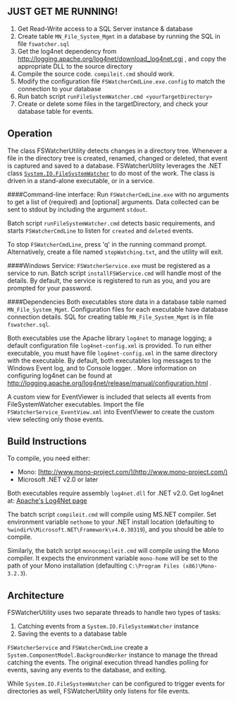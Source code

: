 JUST GET ME RUNNING!
--------------------
1. Get Read-Write access to a SQL Server instance & database
2. Create table `MN_File_System_Mgmt` in a database by running the SQL in file `fswatcher.sql`
3. Get the log4net dependency from http://logging.apache.org/log4net/download_log4net.cgi , and copy the appropriate DLL to the source directory
4. Compile the source code.  `compileit.cmd` should work.
5. Modify the configuration file `FSWatcherCmdLine.exe.config` to match the connection to your database
6. Run batch script `runFileSystemWatcher.cmd <yourTargetDirectory>`
7. Create or delete some files in the targetDirectory, and check your database table for events.
  

Operation
---------
The class FSWatcherUtility detects changes in a directory tree.  Whenever a file in the directory tree is created, renamed, changed or deleted, that event is captured and saved to a database.  FSWatcherUtility leverages the .NET class [`System.IO.FileSystemWatcher`](http://msdn.microsoft.com/en-us/library/system.io.filesystemwatcher(v=vs.110).aspx) to do most of the work.  The class is driven in a stand-alone executable, or in a service.

####Command-line interface:
Run `FSWatcherCmdLine.exe` with no arguments to get a list of (required) and [optional] arguments.  Data collected can be sent to stdout by including the argument `stdout`.

Batch script `runFileSystemWatcher.cmd` detects basic requirements, and starts `FSWatcherCmdLine` to listen for `created` and `deleted` events.

To stop `FSWatcherCmdLine`, press 'q' in the running command prompt.  Alternatively, create a file named `stopWatching.txt`, and the utility will exit.

####Windows Service:
`FSWatcherService.exe` must be registered as a service to run.  Batch script `installFSWService.cmd` will handle most of the details.  By default, the service is registered to run as you, and you are prompted for your password.

####Dependencies
Both executables store data in a database table named `MN_File_System_Mgmt`.  Configuration files for each executable have database connection details.  SQL for creating table `MN_File_System_Mgmt` is in file `fswatcher.sql`.

Both executables use the Apache library `log4net` to manage logging; a default configuration file `log4net-config.xml` is provided.  To run either executable, you must have file `log4net-config.xml` in the same directory with the executable.  By default, both executables log messages to the Windows Event log, and to Console logger.  .  More information on configuring log4net can be found at http://logging.apache.org/log4net/release/manual/configuration.html .  

A custom view for EventViewer is included that selects all events from FileSystemWatcher executables.  Import the file `FSWatcherService_EventView.xml` into EventViewer to create the custom view selecting only those events.

Build Instructions
------------------
To compile, you need either:

* Mono: [http://www.mono-project.com/](http://www.mono-project.com/)
* Microsoft .NET v2.0 or later

Both executables require assembly `log4net.dll` for .NET v2.0. Get log4net at: [Apache's Log4Net page](http://logging.apache.org/log4net/download_log4net.cgi)

The batch script `compileit.cmd` will compile using MS.NET compiler.  Set environment variable `nethome` to your .NET install location (defaulting to `%windir%\Microsoft.NET\Framework\v4.0.30319`), and you should be able to compile.

Similarly, the batch script `monocompileit.cmd` will compile using the Mono compiler.  It expects the environment variable `mono-home` will be set to the path of your Mono installation (defaulting `C:\Program Files (x86)\Mono-3.2.3`).

Architecture
------------
FSWatcherUtility uses two separate threads to handle two types of tasks:

1. Catching events from a `System.IO.FileSystemWatcher` instance
2. Saving the events to a database table

`FSWatcherService` and `FSWatcherCmdLine` create a `System.ComponentModel.BackgroundWorker` instance to manage the thread catching the events.  The original execution thread handles polling for events, saving any events to the database, and exiting.

While `System.IO.FileSystemWatcher` can be configured to trigger events for directories as well, FSWatcherUtility only listens for file events.

